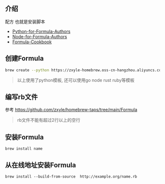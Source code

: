 
## 介绍
配方 也就是安装脚本

- [Python-for-Formula-Authors](https://docs.brew.sh/Python-for-Formula-Authors)
- [Node-for-Formula-Authors](https://github.com/Homebrew/brew/blob/master/docs/Node-for-Formula-Authors.md)
- [Formula-Cookbook](https://docs.brew.sh/Formula-Cookbook)



## 创建Formula

```bash
brew create --python https://zxyle-homebrew.oss-cn-hangzhou.aliyuncs.com/tarballs/builder-0.0.1.tar.gz
```
> 以上使用了python模板, 还可以使用go node rust ruby等模板



## 编写rb文件

参考 https://github.com/zxyle/homebrew-taps/tree/main/Formula



> rb文件不能有超过2行以上的空行



## 安装Formula

```
brew install name
```



## 从在线地址安装Formula

```
brew install --build-from-source  http://example.org/name.rb
```


